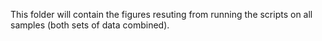 This folder will contain the figures resuting from running the scripts on all samples (both sets of data combined).
